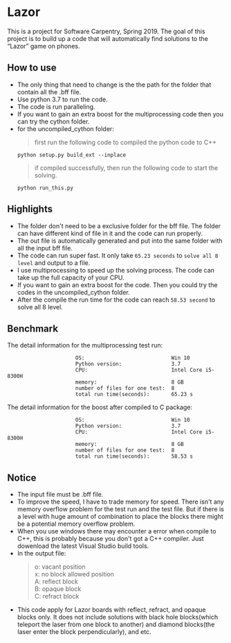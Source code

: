 # Lazor
This is a project for Software Carpentry, Spring 2019.
The goal of this project is to build up a code that will automatically find solutions to the “Lazor” game on phones.
## How to use
* The only thing that need to change is the the path for the folder that contain all the .bff file.<br>
* Use python 3.7 to run the code.
* The code is run paralleling.
* If you want to gain an extra boost for the multiprocessing code then you can try the cython folder.
* for the uncompiled_cython folder:
  > first run the following code to compiled the python code to C++
  ```
  python setup.py build_ext --inplace
  ```
  >if compiled successfully, then run the following code to start the solving.
  ```
  python run_this.py
  ```
## Highlights
* The folder don't need to be a exclusive folder for the bff file. The folder can have different kind of file in it and the code can run properly.<br>
* The out file is automatically generated and put into the same folder with all the input bff file.<br>
* The code can run super fast. It only take `65.23 seconds` to `solve all 8 level` and output to a file.
* I use multiprocessing to speed up the solving process. The code can take up the full capacity of your CPU.
* If you want to gain an extra boost for the code. Then you could try the codes in the uncompiled_cython folder.
* After the compile the run time for the code can reach `58.53 second` to solve all 8 level.         
## Benchmark
The detail information for the multiprocessing test run:<br>
   
                          OS:                            Win 10
                          Python version:                3.7
                          CPU:                           Intel Core i5-8300H
                          memory:                        8 GB
                          number of files for one test:  8
                          total run time(seconds):       65.23 s
The detail information for the boost after compiled to C package:<br>
   
                          OS:                            Win 10
                          Python version:                3.7
                          CPU:                           Intel Core i5-8300H
                          memory:                        8 GB
                          number of files for one test:  8
                          total run time(seconds):       58.53 s
                          


## Notice
* The input file must be .bff file.
* To improve the speed, I have to trade memory for speed. There isn't any memory overflow problem for the test run and the test file. But if there is a level with huge amount of combination to place the blocks there might be a potential memory overflow problem.
* When you use windows there may encounter a error when compile to C++, this is probably because you don't got a C++ compiler. Just dowenload the latest Visual Studio build tools.
* In the output file:<br>
  > o: vacant position<br>
  > x: no block allowed position<br>
  > A: reflect block<br>
  > B: opaque block<br>
  > C: refract block<br>
* This code apply for Lazor boards with reflect, refract, and opaque blocks only. It does not include solutions with black hole blocks(which teleport the laser from one block to another) and diamond blocks(the laser enter the block perpendicularly), and etc.
